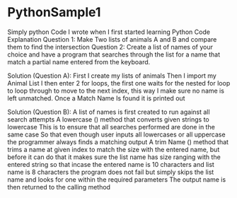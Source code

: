 # PythonSample1
Simply python Code I wrote when I first started learning Python
Code Explanation
Question 1:
Make Two lists of animals A and B and compare them to find the intersection
Question 2:
Create a list of names of your choice and have a program that searches through the list for a name that match a partial name entered from the keyboard.

Solution (Question A):
First I create my lists of animals
Then I import my Animal List I then enter 2 for loops, the first one waits for the nested for loop to loop through to move to the next index, this way I make sure no name is left unmatched.
Once a Match Name Is found it is printed out

 

Solution (Question B):
A list of names is first created to run against all search attempts
A lowercase () method that converts given strings to lowercase
This is to ensure that all searches performed are done in the same case
So that even though user inputs all lowercases or all uppercase the programmer always finds a matching output
A trim Name () method that trims a name at given index to match the size with the entered name, but before it can do that it makes sure the list name has size ranging with the entered string so that incase the entered name is 10 characters and list name is 8 characters the program does not fail but simply skips the list name and looks for one within the required parameters
The output name is then returned to the calling method
 
 

